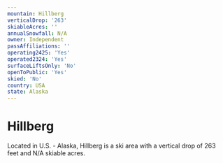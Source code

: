 ```yaml
---
mountain: Hillberg
verticalDrop: '263'
skiableAcres: ''
annualSnowfall: N/A
owner: Independent
passAffiliations: ''
operating2425: 'Yes'
operated2324: 'Yes'
surfaceLiftsOnly: 'No'
openToPublic: 'Yes'
skied: 'No'
country: USA
state: Alaska
---
```


# Hillberg

Located in U.S. - Alaska, Hillberg is a ski area with a vertical drop of 263 feet and N/A skiable acres.
